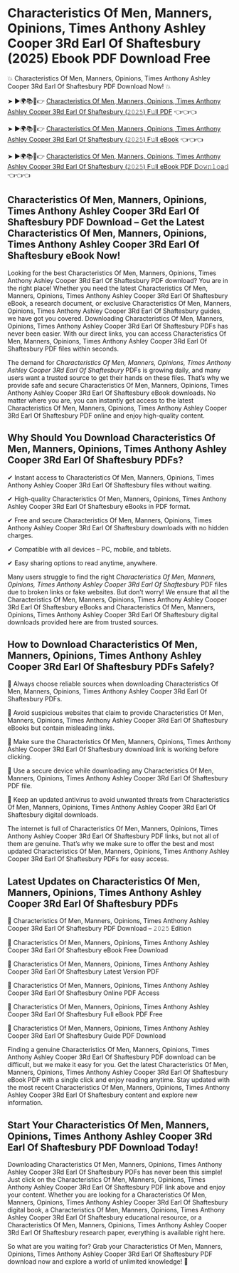 # Characteristics Of Men, Manners, Opinions, Times Anthony Ashley Cooper 3Rd Earl Of Shaftesbury (2025) Ebook PDF Download Free

💥 Characteristics Of Men, Manners, Opinions, Times Anthony Ashley Cooper 3Rd Earl Of Shaftesbury PDF Download Now! 💥

➤ ►🌍📚📱👉 [Characteristics Of Men, Manners, Opinions, Times Anthony Ashley Cooper 3Rd Earl Of Shaftesbury (𝟸𝟶𝟸𝟻) F𝚞ll PDF](https://getpdf.xyz/characteristics-of-men-manners-opinions-times-anthony-ashley-cooper-3rd-earl-of-shaftesbury) 👈👈👈


➤ ►🌍📚📱👉 [Characteristics Of Men, Manners, Opinions, Times Anthony Ashley Cooper 3Rd Earl Of Shaftesbury (𝟸𝟶𝟸𝟻) F𝚞ll eBook](https://getpdf.xyz/characteristics-of-men-manners-opinions-times-anthony-ashley-cooper-3rd-earl-of-shaftesbury) 👈👈👈


➤ ►🌍📚📱👉 [Characteristics Of Men, Manners, Opinions, Times Anthony Ashley Cooper 3Rd Earl Of Shaftesbury (𝟸𝟶𝟸𝟻) F𝚞ll eBook PDF D𝚘𝚠𝚗𝚕𝚘a𝚍](https://getpdf.xyz/characteristics-of-men-manners-opinions-times-anthony-ashley-cooper-3rd-earl-of-shaftesbury) 👈👈👈


## Characteristics Of Men, Manners, Opinions, Times Anthony Ashley Cooper 3Rd Earl Of Shaftesbury PDF Download – Get the Latest Characteristics Of Men, Manners, Opinions, Times Anthony Ashley Cooper 3Rd Earl Of Shaftesbury eBook Now!

Looking for the best Characteristics Of Men, Manners, Opinions, Times Anthony Ashley Cooper 3Rd Earl Of Shaftesbury PDF download? You are in the right place! Whether you need the latest Characteristics Of Men, Manners, Opinions, Times Anthony Ashley Cooper 3Rd Earl Of Shaftesbury eBook, a research document, or exclusive Characteristics Of Men, Manners, Opinions, Times Anthony Ashley Cooper 3Rd Earl Of Shaftesbury guides, we have got you covered. Downloading Characteristics Of Men, Manners, Opinions, Times Anthony Ashley Cooper 3Rd Earl Of Shaftesbury PDFs has never been easier. With our direct links, you can access Characteristics Of Men, Manners, Opinions, Times Anthony Ashley Cooper 3Rd Earl Of Shaftesbury PDF files within seconds.

The demand for *Characteristics Of Men, Manners, Opinions, Times Anthony Ashley Cooper 3Rd Earl Of Shaftesbury* PDFs is growing daily, and many users want a trusted source to get their hands on these files. That’s why we provide safe and secure Characteristics Of Men, Manners, Opinions, Times Anthony Ashley Cooper 3Rd Earl Of Shaftesbury eBook downloads. No matter where you are, you can instantly get access to the latest Characteristics Of Men, Manners, Opinions, Times Anthony Ashley Cooper 3Rd Earl Of Shaftesbury PDF online and enjoy high-quality content.

## Why Should You Download Characteristics Of Men, Manners, Opinions, Times Anthony Ashley Cooper 3Rd Earl Of Shaftesbury PDFs?

✔ Instant access to Characteristics Of Men, Manners, Opinions, Times Anthony Ashley Cooper 3Rd Earl Of Shaftesbury files without waiting.

✔ High-quality Characteristics Of Men, Manners, Opinions, Times Anthony Ashley Cooper 3Rd Earl Of Shaftesbury eBooks in PDF format.

✔ Free and secure Characteristics Of Men, Manners, Opinions, Times Anthony Ashley Cooper 3Rd Earl Of Shaftesbury downloads with no hidden charges.

✔ Compatible with all devices – PC, mobile, and tablets.

✔ Easy sharing options to read anytime, anywhere.

Many users struggle to find the right *Characteristics Of Men, Manners, Opinions, Times Anthony Ashley Cooper 3Rd Earl Of Shaftesbury* PDF files due to broken links or fake websites. But don’t worry! We ensure that all the Characteristics Of Men, Manners, Opinions, Times Anthony Ashley Cooper 3Rd Earl Of Shaftesbury eBooks and Characteristics Of Men, Manners, Opinions, Times Anthony Ashley Cooper 3Rd Earl Of Shaftesbury digital downloads provided here are from trusted sources.

## How to Download Characteristics Of Men, Manners, Opinions, Times Anthony Ashley Cooper 3Rd Earl Of Shaftesbury PDFs Safely?

📌 Always choose reliable sources when downloading Characteristics Of Men, Manners, Opinions, Times Anthony Ashley Cooper 3Rd Earl Of Shaftesbury PDFs.

📌 Avoid suspicious websites that claim to provide Characteristics Of Men, Manners, Opinions, Times Anthony Ashley Cooper 3Rd Earl Of Shaftesbury eBooks but contain misleading links.

📌 Make sure the Characteristics Of Men, Manners, Opinions, Times Anthony Ashley Cooper 3Rd Earl Of Shaftesbury download link is working before clicking.

📌 Use a secure device while downloading any Characteristics Of Men, Manners, Opinions, Times Anthony Ashley Cooper 3Rd Earl Of Shaftesbury PDF file.

📌 Keep an updated antivirus to avoid unwanted threats from Characteristics Of Men, Manners, Opinions, Times Anthony Ashley Cooper 3Rd Earl Of Shaftesbury digital downloads.

The internet is full of Characteristics Of Men, Manners, Opinions, Times Anthony Ashley Cooper 3Rd Earl Of Shaftesbury PDF links, but not all of them are genuine. That’s why we make sure to offer the best and most updated Characteristics Of Men, Manners, Opinions, Times Anthony Ashley Cooper 3Rd Earl Of Shaftesbury PDFs for easy access.

## Latest Updates on Characteristics Of Men, Manners, Opinions, Times Anthony Ashley Cooper 3Rd Earl Of Shaftesbury PDFs

🔹 Characteristics Of Men, Manners, Opinions, Times Anthony Ashley Cooper 3Rd Earl Of Shaftesbury PDF Download – 𝟸𝟶𝟸𝟻 Edition

🔹 Characteristics Of Men, Manners, Opinions, Times Anthony Ashley Cooper 3Rd Earl Of Shaftesbury eBook Free Download

🔹 Characteristics Of Men, Manners, Opinions, Times Anthony Ashley Cooper 3Rd Earl Of Shaftesbury Latest Version PDF

🔹 Characteristics Of Men, Manners, Opinions, Times Anthony Ashley Cooper 3Rd Earl Of Shaftesbury Online PDF Access

🔹 Characteristics Of Men, Manners, Opinions, Times Anthony Ashley Cooper 3Rd Earl Of Shaftesbury Full eBook PDF Free

🔹 Characteristics Of Men, Manners, Opinions, Times Anthony Ashley Cooper 3Rd Earl Of Shaftesbury Guide PDF Download

Finding a genuine Characteristics Of Men, Manners, Opinions, Times Anthony Ashley Cooper 3Rd Earl Of Shaftesbury PDF download can be difficult, but we make it easy for you. Get the latest Characteristics Of Men, Manners, Opinions, Times Anthony Ashley Cooper 3Rd Earl Of Shaftesbury eBook PDF with a single click and enjoy reading anytime. Stay updated with the most recent Characteristics Of Men, Manners, Opinions, Times Anthony Ashley Cooper 3Rd Earl Of Shaftesbury content and explore new information.

## Start Your Characteristics Of Men, Manners, Opinions, Times Anthony Ashley Cooper 3Rd Earl Of Shaftesbury PDF Download Today!

Downloading Characteristics Of Men, Manners, Opinions, Times Anthony Ashley Cooper 3Rd Earl Of Shaftesbury PDFs has never been this simple! Just click on the Characteristics Of Men, Manners, Opinions, Times Anthony Ashley Cooper 3Rd Earl Of Shaftesbury PDF link above and enjoy your content. Whether you are looking for a Characteristics Of Men, Manners, Opinions, Times Anthony Ashley Cooper 3Rd Earl Of Shaftesbury digital book, a Characteristics Of Men, Manners, Opinions, Times Anthony Ashley Cooper 3Rd Earl Of Shaftesbury educational resource, or a Characteristics Of Men, Manners, Opinions, Times Anthony Ashley Cooper 3Rd Earl Of Shaftesbury research paper, everything is available right here.

So what are you waiting for? Grab your Characteristics Of Men, Manners, Opinions, Times Anthony Ashley Cooper 3Rd Earl Of Shaftesbury PDF download now and explore a world of unlimited knowledge! 🚀